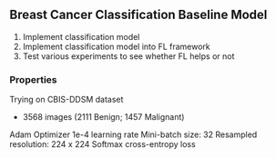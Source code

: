 ## Breast Cancer Classification Baseline Model

1) Implement classification model 
2) Implement classification model into FL framework
3) Test various experiments to see whether FL helps or not


### Properties

Trying on CBIS-DDSM dataset
- 3568 images (2111 Benign; 1457 Malignant)

Adam Optimizer
1e-4 learning rate
Mini-batch size: 32
Resampled resolution: 224 x 224
Softmax cross-entropy loss